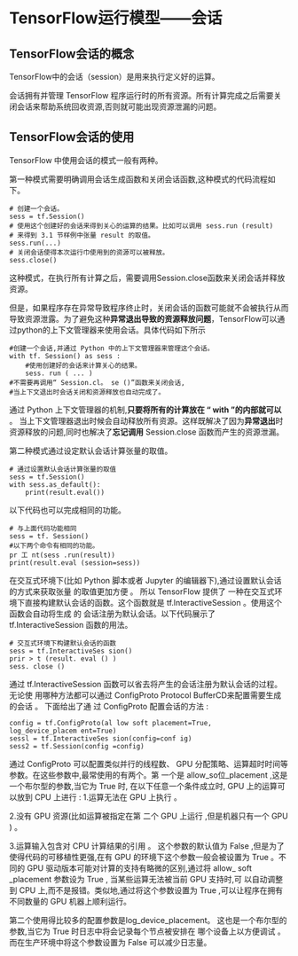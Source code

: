# TensorFlow运行模型——会话

## TensorFlow会话的概念

TensorFlow中的会话（session）是用来执行定义好的运算。

会话拥有并管理 TensorFlow 程序运行时的所有资源。所有计算完成之后需要关闭会话来帮助系统回收资源,否则就可能出现资源泄漏的问题。

## TensorFlow会话的使用

TensorFlow 中使用会话的模式一般有两种。

第一种模式需要明确调用会话生成函数和关闭会话函数,这种模式的代码流程如下。

```python3
# 创建一个会话。
sess = tf.Session()
# 使用这个创建好的会话来得到关心的运算的结果。比如可以调用 sess.run (result) 
# 来得到 3.1 节样例中张量 result 的取值。
sess.run(...)
# 关闭会话使得本次运行巾使用到的资源可以被释放。
sess.close()
```

这种模式，在执行所有计算之后，需要调用Session.close函数来关闭会话并释放资源。

但是，如果程序存在异常导致程序终止时，关闭会话的函数可能就不会被执行从而导致资源泄露。为了避免这种**异常退出导致的资源释放问题**，TensorFlow可以通过python的上下文管理器来使用会话。具体代码如下所示

```
#创建一个会话,并通过 Python 中的上下文管理器来管理这个会话。
with tf. Session() as sess :
    #使用创建好的会话来计算关心的结果。
    sess. run ( ... )
#不需要再调用“ Session.cl。 se ()”函数来关闭会话,
#当上下文退出时会话关闭和资源释放也自动完成了。
```

通过 Python 上下文管理器的机制,**只要将所有的计算放在 “ with ”的内部就可以** 。 当上下文管理器退出时候会自动释放所有资源。这样既解决了因为**异常退出**时资源释放的问题,同时也解决了**忘记调用** Session.close 函数而产生的资源泄漏。

第二种模式通过设定默认会话计算张量的取值。

```
# 通过设置默认会话计算张量的取值
sess = tf.Session()
with sess.as_default():
    print(result.eval())
```

以下代码也可以完成相同的功能。

```
# 与上面代码功能相同
sess = tf. Session()
#以下两个命令有相同的功能。
pr 工 nt(sess .run(result))
print(result.eval (session=sess))
```

在交互式环境下(比如 Python 脚本或者 Jupyter 的编辑器下),通过设置默认会话的方式来获取张量 的取值更加方便 。 所以 TensorFlow 提供了 一种在交互式环境下直接构建默认会话的函数。这个函数就是 tf.lnteractiveSession 。使用这个函数会自动将生成 的 会话注册为默认会话。以下代码展示了 tf.InteractiveSession 函数的用法。

```
# 交互式环境下构建默认会话的函数
sess = tf.InteractiveSes sion()
prir > t (result. eval () )
sess. close ()
```

通过 tf.InteractiveSession 函数可以省去将产生的会话注册为默认会话的过程。无论使
用哪种方法都可以通过 ConfigProto Protocol BufferCD来配置需要生成的会话 。 下面给出了通
过 ConfigProto 配置会话的方法 :

```
config = tf.ConfigProto(al low soft placement=True,
log_device_placem ent=True)
sessl = tf.InteractiveSes sion(config=conf ig)
sess2 = tf.Session(config =config)
```

通过 ConfigProto 可以配置类似并行的线程数、 GPU 分配策略、运算超时时间等参数。在这些参数中,最常使用的有两个。第 一个是 allow_so位_placement ,这是一个布尔型的参数,当它为 True 时, 在以下任意一个条件成立时, GPU 上的运算可 以放到 CPU 上进行 :
1.运算无法在 GPU 上执行 。

2.没有 GPU 资源(比如运算被指定在第 二个 GPU 上运行 ,但是机器只有一个 GPU ) 。

3.运算输入包含对 CPU 计算结果的引用 。
这个参数的默认值为 False ,但是为了使得代码的可移植性更强,在有 GPU 的环境下这个参数一般会被设置为 True 。不同的 GPU 驱动版本可能对计算的支持有略微的区别,通过将 allow_ soft _placement 参数设为 True , 当某些运算无法被当前 GPU 支持时,可 以自动调整到 CPU 上,而不是报错。类似地,通过将这个参数设置为 True ,可以让程序在拥有不同数量的 GPU 机器上顺利运行。

第二个使用得比较多的配置参数是log_device_placement。 这也是一个布尔型的参数,当它为 True 时日志中将会记录每个节点被安排在 哪个设备上以方便调试 。而在生产环境中将这个参数设置为 False 可以减少日志量。